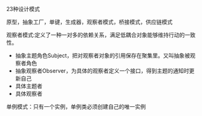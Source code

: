 

23种设计模式

原型，抽象工厂，单键，生成器，观察者模式，桥接模式，供应链模式

观察者模式:定义了一种一对多的依赖关系，满足低耦合对象能够维持行动的一致性。

- 抽象主题角色Subject，把对观察者对象的引用保存在聚集里。又叫抽象被观察者角色
- 抽象观察者Observer，为具体的观察者定义一个接口，得到主题的通知时更新自己
- 具体主题者
- 具体观察者

单例模式：只有一个实例，单例类必须创建自己的唯一实例